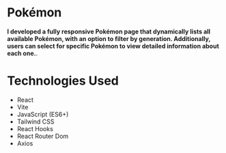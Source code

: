 # Pokémon

**I developed a fully responsive Pokémon page that dynamically lists all available Pokémon, with an option to filter by generation. Additionally, users can select for specific Pokémon to view detailed information about each one.**.

# Technologies Used

- React
- Vite
- JavaScript (ES6+)
- Tailwind CSS
- React Hooks
- React Router Dom
- Axios
